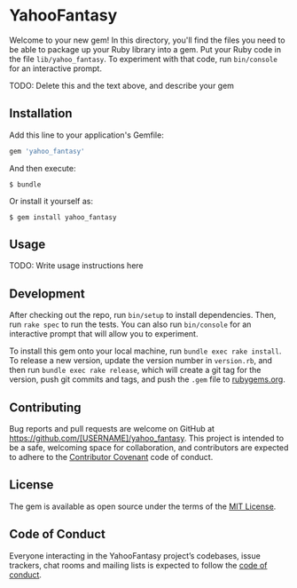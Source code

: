 # YahooFantasy

Welcome to your new gem! In this directory, you'll find the files you need to be able to package up your Ruby library into a gem. Put your Ruby code in the file `lib/yahoo_fantasy`. To experiment with that code, run `bin/console` for an interactive prompt.

TODO: Delete this and the text above, and describe your gem

## Installation

Add this line to your application's Gemfile:

```ruby
gem 'yahoo_fantasy'
```

And then execute:

    $ bundle

Or install it yourself as:

    $ gem install yahoo_fantasy

## Usage

TODO: Write usage instructions here

## Development

After checking out the repo, run `bin/setup` to install dependencies. Then, run `rake spec` to run the tests. You can also run `bin/console` for an interactive prompt that will allow you to experiment.

To install this gem onto your local machine, run `bundle exec rake install`. To release a new version, update the version number in `version.rb`, and then run `bundle exec rake release`, which will create a git tag for the version, push git commits and tags, and push the `.gem` file to [rubygems.org](https://rubygems.org).

## Contributing

Bug reports and pull requests are welcome on GitHub at https://github.com/[USERNAME]/yahoo_fantasy. This project is intended to be a safe, welcoming space for collaboration, and contributors are expected to adhere to the [Contributor Covenant](http://contributor-covenant.org) code of conduct.

## License

The gem is available as open source under the terms of the [MIT License](https://opensource.org/licenses/MIT).

## Code of Conduct

Everyone interacting in the YahooFantasy project’s codebases, issue trackers, chat rooms and mailing lists is expected to follow the [code of conduct](https://github.com/[USERNAME]/yahoo_fantasy/blob/master/CODE_OF_CONDUCT.md).
